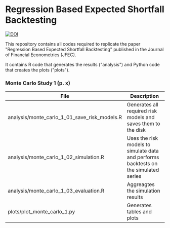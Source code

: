 # Regression Based Expected Shortfall Backtesting

[![DOI](https://zenodo.org/badge/DOI/<DOI>.svg)](https://doi.org/<DOI>)

This repository contains all codes required to replicate the 
paper "Regression Based Expected Shortfall Backtesting"
published in the Journal of Financial Econometrics (JFEC).

It contains R code that generates the results ("analysis") 
and Python code that creates the plots ("plots").


### Monte Carlo Study 1 (p. x)


| File  | Description |
|---|---|
| analysis/monte_carlo_1_01_save_risk_models.R | Generates all required risk models and saves them to the disk |
| analysis/monte_carlo_1_02_simulation.R | Uses the risk models to simulate data and performs backtests on the simulated series |
| analysis/monte_carlo_1_03_evaluation.R | Aggreagtes the simulation results |
| plots/plot_monte_carlo_1.py | Generates tables and plots |
